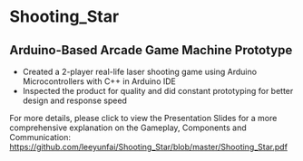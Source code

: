# Shooting_Star
## Arduino-Based Arcade Game Machine Prototype 

- Created a 2-player real-life laser shooting game using Arduino Microcontrollers with C++ in Arduino IDE
- Inspected the product for quality and did constant prototyping for better design and response speed

For more details, please click to view the Presentation Slides for a more comprehensive explanation on the Gameplay, Components and Communication:
https://github.com/leeyunfai/Shooting_Star/blob/master/Shooting_Star.pdf
